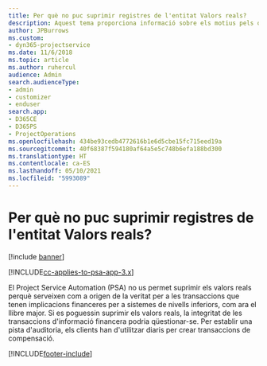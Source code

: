 ```yaml
---
title: Per què no puc suprimir registres de l'entitat Valors reals?
description: Aquest tema proporciona informació sobre els motius pels quals no podeu suprimir registres de l'entitat de valors reals.
author: JPBurrows
ms.custom:
- dyn365-projectservice
ms.date: 11/6/2018
ms.topic: article
ms.author: ruhercul
audience: Admin
search.audienceType:
- admin
- customizer
- enduser
search.app:
- D365CE
- D365PS
- ProjectOperations
ms.openlocfilehash: 434be93cedb4772616b1e6d5cbe15fc715eed19a
ms.sourcegitcommit: 40f68387f594180af64a5e5c748b6efa188bd300
ms.translationtype: HT
ms.contentlocale: ca-ES
ms.lasthandoff: 05/10/2021
ms.locfileid: "5993089"
---
```

# <a name="why-cant-i-delete-records-from-the-actuals-entity"></a>Per què no puc suprimir registres de l'entitat Valors reals?

[!include [banner](../includes/psa-now-project-operations.md)]

[!INCLUDE[cc-applies-to-psa-app-3.x](../includes/cc-applies-to-psa-app-3x.md)]

El Project Service Automation (PSA) no us permet suprimir els valors reals perquè serveixen com a origen de la veritat per a les transaccions que tenen implicacions financeres per a sistemes de nivells inferiors, com ara el llibre major. Si es poguessin suprimir els valors reals, la integritat de les transaccions d'informació financera podria qüestionar-se. Per establir una pista d'auditoria, els clients han d'utilitzar diaris per crear transaccions de compensació.



[!INCLUDE[footer-include](../includes/footer-banner.md)]